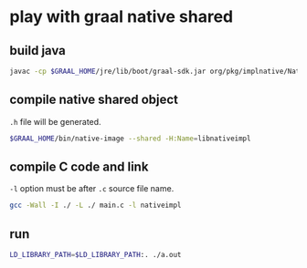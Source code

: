 # play with graal native shared

## build java

```sh
javac -cp $GRAAL_HOME/jre/lib/boot/graal-sdk.jar org/pkg/implnative/NativeImpl.java
```

## compile native shared object

`.h` file will be generated.

```sh
$GRAAL_HOME/bin/native-image --shared -H:Name=libnativeimpl
```

## compile C code and link

`-l` option must be after `.c` source file name.

```sh
gcc -Wall -I ./ -L ./ main.c -l nativeimpl
```

## run

```sh
LD_LIBRARY_PATH=$LD_LIBRARY_PATH:. ./a.out
```

